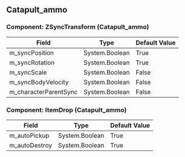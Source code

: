 ## Catapult_ammo

### Component: ZSyncTransform (Catapult_ammo)

|Field|Type|Default Value|
|---|---|---|
|m_syncPosition|System.Boolean|True|
|m_syncRotation|System.Boolean|True|
|m_syncScale|System.Boolean|False|
|m_syncBodyVelocity|System.Boolean|False|
|m_characterParentSync|System.Boolean|False|

### Component: ItemDrop (Catapult_ammo)

|Field|Type|Default Value|
|---|---|---|
|m_autoPickup|System.Boolean|True|
|m_autoDestroy|System.Boolean|True|

